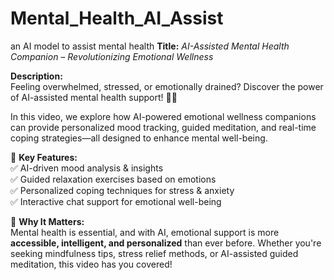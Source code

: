 # Mental_Health_AI_Assist
an AI model to assist mental health
**Title:** *AI-Assisted Mental Health Companion – Revolutionizing Emotional Wellness*  

**Description:**  
Feeling overwhelmed, stressed, or emotionally drained? Discover the power of AI-assisted mental health support! 🌿✨  

In this video, we explore how AI-powered emotional wellness companions can provide personalized mood tracking, guided meditation, and real-time coping strategies—all designed to enhance mental well-being.  

🔹 **Key Features:**  
✅ AI-driven mood analysis & insights  
✅ Guided relaxation exercises based on emotions  
✅ Personalized coping techniques for stress & anxiety  
✅ Interactive chat support for emotional well-being  

🔹 **Why It Matters:**  
Mental health is essential, and with AI, emotional support is more **accessible, intelligent, and personalized** than ever before. Whether you're seeking mindfulness tips, stress relief methods, or AI-assisted guided meditation, this video has you covered!  

